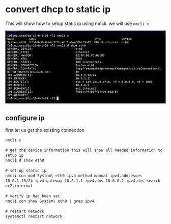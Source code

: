 # convert dhcp to static ip
This will show how to setup static ip using nmcli. we will use `nmcli c`

![img.png](img.png)

## configure ip
first let us get the existing connection 
```
nmcli c

# get the device information this will show all needed information to setup ip
nmcli d show eth0

# set up static ip
nmcli con mod System\ eth0 ipv4.method manual ipv4.addresses 10.0.1.10/24 ipv4.gateway 10.0.1.1 ipv4.dns 10.0.0.2 ipv4.dns-search ec2.internal

# verify ip had been set
nmcli con show System\ eth0 | grep ipv4

# restart network
systemctl restart network
```


